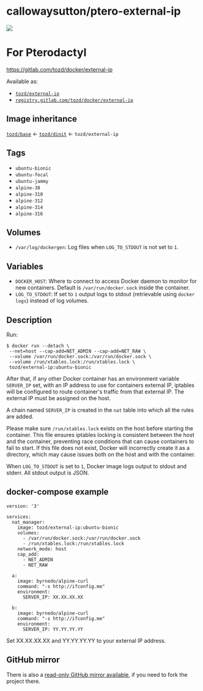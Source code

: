 # callowaysutton/ptero-external-ip
<img src="https://img.shields.io/docker/pulls/callowaysutton/ptero-external-ip?style=flat-square"> 

# For Pterodactyl

<https://gitlab.com/tozd/docker/external-ip>

Available as:

- [`tozd/external-ip`](https://hub.docker.com/r/tozd/external-ip)
- [`registry.gitlab.com/tozd/docker/external-ip`](https://gitlab.com/tozd/docker/external-ip/container_registry)

## Image inheritance

[`tozd/base`](https://gitlab.com/tozd/docker/base) ← [`tozd/dinit`](https://gitlab.com/tozd/docker/dinit) ← `tozd/external-ip`

## Tags

- `ubuntu-bionic`
- `ubuntu-focal`
- `ubuntu-jammy`
- `alpine-38`
- `alpine-310`
- `alpine-312`
- `alpine-314`
- `alpine-316`

## Volumes

- `/var/log/dockergen`: Log files when `LOG_TO_STDOUT` is not set to `1`.

## Variables

- `DOCKER_HOST`: Where to connect to access Docker daemon to monitor for new containers. Default is `/var/run/docker.sock` inside the container.
- `LOG_TO_STDOUT`: If set to `1` output logs to stdout (retrievable using `docker logs`) instead of log volumes.

## Description

Run:

```
$ docker run --detach \
 --net=host --cap-add=NET_ADMIN --cap-add=NET_RAW \
 --volume /var/run/docker.sock:/var/run/docker.sock \
 --volume /run/xtables.lock:/run/xtables.lock \
 tozd/external-ip:ubuntu-bionic
```

After that, if any other Docker container has an environment variable `SERVER_IP` set, with an IP address to use for
containers external IP, iptables will be configured to route container's traffic from that external IP.
The external IP must be assigned on the host.

A chain named `SERVER_IP` is created in the `nat` table into which all the rules are added.

Please make sure `/run/xtables.lock` exists on the host before starting the container.
This file ensures iptables locking is consistent between the host and the container,
preventing race conditions that can cause containers to fail to start.
If this file does not exist, Docker will incorrectly create it as a directory, which may cause issues both on the host and with the container.

When `LOG_TO_STDOUT` is set to `1`, Docker image logs output to stdout and stderr. All stdout output is JSON.

## docker-compose example

```
version: '3'

services:
  nat_manager:
    image: tozd/external-ip:ubuntu-bionic
    volumes:
      - /var/run/docker.sock:/var/run/docker.sock
      - /run/xtables.lock:/run/xtables.lock
    network_mode: host
    cap_add:
      - NET_ADMIN
      - NET_RAW

  a:
    image: byrnedo/alpine-curl
    command: "-s http://ifconfig.me"
    environment:
      SERVER_IP: XX.XX.XX.XX

  b:
    image: byrnedo/alpine-curl
    command: "-s http://ifconfig.me"
    environment:
      SERVER_IP: YY.YY.YY.YY
```

Set XX.XX.XX.XX and YY.YY.YY.YY to your external IP address.

## GitHub mirror

There is also a [read-only GitHub mirror available](https://github.com/tozd/docker-external-ip),
if you need to fork the project there.
